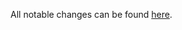 All notable changes can be found [here](https://docs.sentiance.com/important-topics/sdk/changelog/react-native).